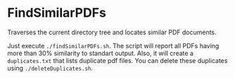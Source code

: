 # FindSimilarPDFs
Traverses the current directory tree and locates similar PDF documents.

Just execute ```./findSimilarPDFs.sh```. The script will report all PDFs having more than 30% similarity to standart output. Also, it will create a ```duplicates.txt``` that lists duplicate pdf files. You can delete these duplicates using ```./deleteDuplicates.sh```.
